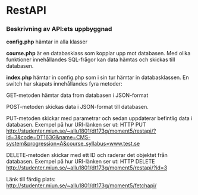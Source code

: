 # RestAPI
### Beskrivning av API:ets uppbyggnad
**config.php** hämtar in alla klasser

**course.php** är en databasklass som kopplar upp mot databasen. Med olika funktioner innehållandes SQL-frågor kan data hämtas och skickas till databasen.

**index.php** hämtar in config.php som i sin tur hämtar in databasklassen. En switch har skapats innehållandes fyra metoder: 

GET-metoden hämtar data from databasen i JSON-format 

POST-metoden skickas data i JSON-format till databasen.

PUT-metoden skickar med parametrar och sedan uppdaterar befintlig data i databasen.
Exempel på hur URI-länken ser ut: HTTP PUT http://studenter.miun.se/~allu1801/dt173g/moment5/restapi/?id=3&code=DT163G&name=CMS-system&progression=A&course_syllabus=www.test.se

DELETE-metoden skickar med ett ID och raderar det objektet från databasen.
Exempel på hur URI-länken ser ut: HTTP DELETE http://studenter.miun.se/~allu1801/dt173g/moment5/restapi/?id=3

Länk till färdig plats: http://studenter.miun.se/~allu1801/dt173g/moment5/fetchapi/
